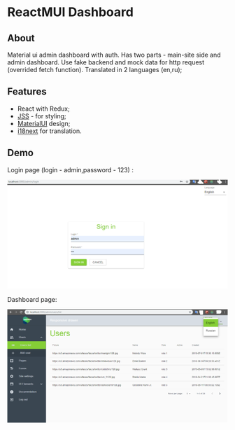 # ReactMUI Dashboard

## About
Material ui admin dashboard with auth. Has two parts - main-site side and admin dashboard.
Use fake backend and mock data for http request (overrided fetch function).
Translated in 2 languages (en,ru);

## Features
* React with Redux; 
* [JSS](https://cssinjs.org/?v=v10.0.0-alpha.22) - for styling;
* [ MaterialUI](https://material-ui.com/) design;
* [i18next](www.i18next.com) for translation.

## Demo

Login page (login - admin,password - 123) :

![muiAdmin-login](https://github.com/antonBogomil/admin-mui/blob/master/public/screen-login.png)

Dashboard page:

![muiAdmin](https://github.com/antonBogomil/admin-mui/blob/master/public/screen-dashboard.png)



